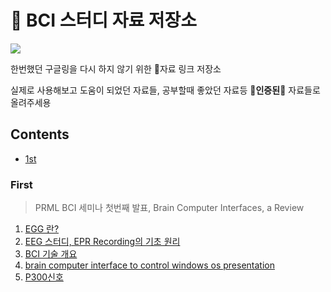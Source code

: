 # 🍯 BCI 스터디 자료 저장소
<a href="https://github.com/comojin1994/BCI-study">
  <img src="https://badges.pufler.dev/visits/comojin1994/BCI-study?style=flat-square&color=black&logo=github">
</a>

한번했던 구글링을 다시 하지 않기 위한 🍯자료 링크 저장소

실제로 사용해보고 도움이 되었던 자료들, 공부할때 좋았던 자료등 🌟**인증된**🌟 자료들로 올려주세용

## Contents
  - [1st](#first)

### First
> PRML BCI 세미나 첫번째 발표, Brain Computer Interfaces, a Review
1. [EGG 란?](https://m.blog.naver.com/euleekwon/221234113440)
2. [EEG 스터디, EPR Recording의 기초 원리](https://bdsquaredblog.wordpress.com/2016/07/27/eeg-스터디-1-erp-recording의-기초-원리/)
3. [BCI 기술 개요](https://www.koreascience.or.kr/article/CFKO201826259815678.pdf)
4. [brain computer interface to control windows os presentation](https://www.slideshare.net/digilvinoy1/brain-computer-interface-to-control-windows-os-presentation)
5. [P300신호](https://m.blog.naver.com/PostView.nhn?blogId=msnayana&logNo=80167514528&proxyReferer=https:%2F%2Fwww.google.com%2F)
